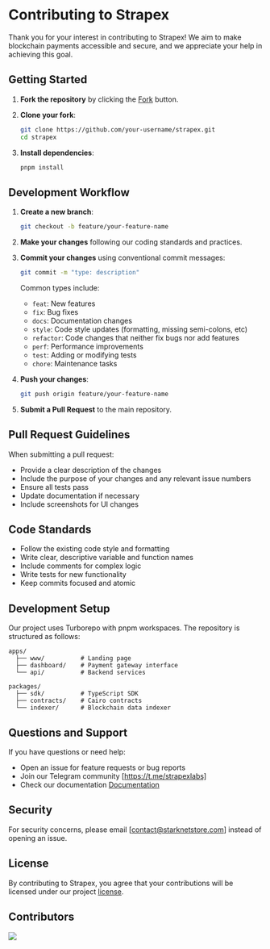 # Contributing to Strapex

Thank you for your interest in contributing to Strapex! We aim to make blockchain payments accessible and secure, and we appreciate your help in achieving this goal.

## Getting Started

1. **Fork the repository** by clicking the [Fork](https://github.com/strapexlabs/strapex/fork) button.

2. **Clone your fork**:
   ```bash
   git clone https://github.com/your-username/strapex.git
   cd strapex
   ```

3. **Install dependencies**:
   ```bash
   pnpm install
   ```

## Development Workflow

1. **Create a new branch**:
   ```bash
   git checkout -b feature/your-feature-name
   ```

2. **Make your changes** following our coding standards and practices.

3. **Commit your changes** using conventional commit messages:
   ```bash
   git commit -m "type: description"
   ```
   
   Common types include:
   - `feat`: New features
   - `fix`: Bug fixes
   - `docs`: Documentation changes
   - `style`: Code style updates (formatting, missing semi-colons, etc)
   - `refactor`: Code changes that neither fix bugs nor add features
   - `perf`: Performance improvements
   - `test`: Adding or modifying tests
   - `chore`: Maintenance tasks

4. **Push your changes**:
   ```bash
   git push origin feature/your-feature-name
   ```

5. **Submit a Pull Request** to the main repository.

## Pull Request Guidelines

When submitting a pull request:
- Provide a clear description of the changes
- Include the purpose of your changes and any relevant issue numbers
- Ensure all tests pass
- Update documentation if necessary
- Include screenshots for UI changes

## Code Standards

- Follow the existing code style and formatting
- Write clear, descriptive variable and function names
- Include comments for complex logic
- Write tests for new functionality
- Keep commits focused and atomic

## Development Setup

Our project uses Turborepo with pnpm workspaces. The repository is structured as follows:

```
apps/
  ├── www/          # Landing page
  ├── dashboard/    # Payment gateway interface
  └── api/          # Backend services

packages/
  ├── sdk/          # TypeScript SDK
  ├── contracts/    # Cairo contracts
  └── indexer/      # Blockchain data indexer
```

## Questions and Support

If you have questions or need help:
- Open an issue for feature requests or bug reports
- Join our Telegram community [https://t.me/strapexlabs]
- Check our documentation [Documentation](README)

## Security

For security concerns, please email [contact@starknetstore.com] instead of opening an issue.

## License

By contributing to Strapex, you agree that your contributions will be licensed under our project [license](LICENSE).

## Contributors
<a href="https://github.com/StrapexLabs/strapex/graphs/contributors">
  <img src="https://contrib.rocks/image?repo=StrapexLabs/strapex" />
</a>
